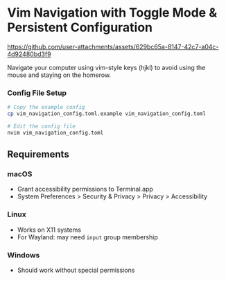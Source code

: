 # Vim Navigation with Toggle Mode & Persistent Configuration

https://github.com/user-attachments/assets/629bc65a-8147-42c7-a04c-4d92480bd3f9

Navigate your computer using vim-style keys (hjkl) to avoid using the mouse and staying on the homerow.

### Config File Setup
```bash
# Copy the example config
cp vim_navigation_config.toml.example vim_navigation_config.toml

# Edit the config file
nvim vim_navigation_config.toml
```

## Requirements

### macOS
- Grant accessibility permissions to Terminal.app
- System Preferences > Security & Privacy > Privacy > Accessibility

### Linux
- Works on X11 systems
- For Wayland: may need `input` group membership

### Windows  
- Should work without special permissions
